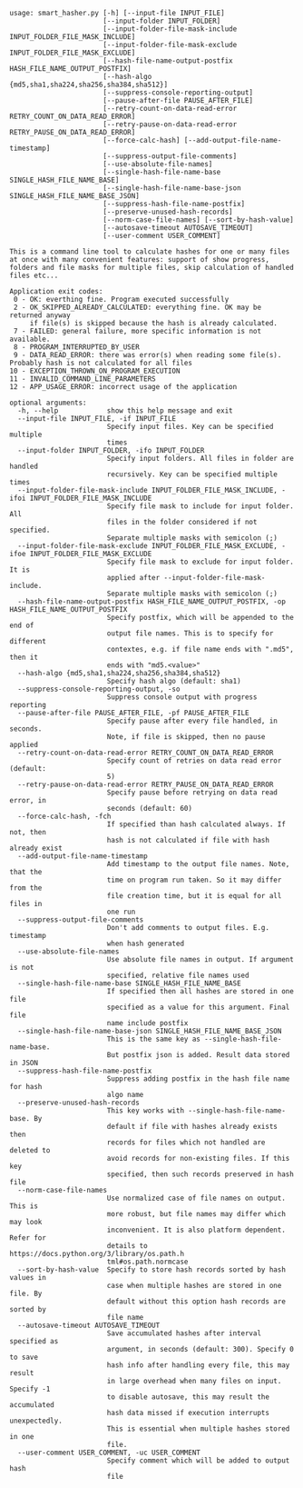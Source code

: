     usage: smart_hasher.py [-h] [--input-file INPUT_FILE]
                           [--input-folder INPUT_FOLDER]
                           [--input-folder-file-mask-include INPUT_FOLDER_FILE_MASK_INCLUDE]
                           [--input-folder-file-mask-exclude INPUT_FOLDER_FILE_MASK_EXCLUDE]
                           [--hash-file-name-output-postfix HASH_FILE_NAME_OUTPUT_POSTFIX]
                           [--hash-algo {md5,sha1,sha224,sha256,sha384,sha512}]
                           [--suppress-console-reporting-output]
                           [--pause-after-file PAUSE_AFTER_FILE]
                           [--retry-count-on-data-read-error RETRY_COUNT_ON_DATA_READ_ERROR]
                           [--retry-pause-on-data-read-error RETRY_PAUSE_ON_DATA_READ_ERROR]
                           [--force-calc-hash] [--add-output-file-name-timestamp]
                           [--suppress-output-file-comments]
                           [--use-absolute-file-names]
                           [--single-hash-file-name-base SINGLE_HASH_FILE_NAME_BASE]
                           [--single-hash-file-name-base-json SINGLE_HASH_FILE_NAME_BASE_JSON]
                           [--suppress-hash-file-name-postfix]
                           [--preserve-unused-hash-records]
                           [--norm-case-file-names] [--sort-by-hash-value]
                           [--autosave-timeout AUTOSAVE_TIMEOUT]
                           [--user-comment USER_COMMENT]

    This is a command line tool to calculate hashes for one or many files at once with many convenient features: support of show progress,
    folders and file masks for multiple files, skip calculation of handled files etc...

    Application exit codes:
     0 - OK: everthing fine. Program executed successfully
     2 - OK_SKIPPED_ALREADY_CALCULATED: everything fine. OK may be returned anyway
         if file(s) is skipped because the hash is already calculated.
     7 - FAILED: general failure, more specific information is not available.
     8 - PROGRAM_INTERRUPTED_BY_USER
     9 - DATA_READ_ERROR: there was error(s) when reading some file(s). Probably hash is not calculated for all files
    10 - EXCEPTION_THROWN_ON_PROGRAM_EXECUTION
    11 - INVALID_COMMAND_LINE_PARAMETERS
    12 - APP_USAGE_ERROR: incorrect usage of the application

    optional arguments:
      -h, --help            show this help message and exit
      --input-file INPUT_FILE, -if INPUT_FILE
                            Specify input files. Key can be specified multiple
                            times
      --input-folder INPUT_FOLDER, -ifo INPUT_FOLDER
                            Specify input folders. All files in folder are handled
                            recursively. Key can be specified multiple times
      --input-folder-file-mask-include INPUT_FOLDER_FILE_MASK_INCLUDE, -ifoi INPUT_FOLDER_FILE_MASK_INCLUDE
                            Specify file mask to include for input folder. All
                            files in the folder considered if not specified.
                            Separate multiple masks with semicolon (;)
      --input-folder-file-mask-exclude INPUT_FOLDER_FILE_MASK_EXCLUDE, -ifoe INPUT_FOLDER_FILE_MASK_EXCLUDE
                            Specify file mask to exclude for input folder. It is
                            applied after --input-folder-file-mask-include.
                            Separate multiple masks with semicolon (;)
      --hash-file-name-output-postfix HASH_FILE_NAME_OUTPUT_POSTFIX, -op HASH_FILE_NAME_OUTPUT_POSTFIX
                            Specify postfix, which will be appended to the end of
                            output file names. This is to specify for different
                            contextes, e.g. if file name ends with ".md5", then it
                            ends with "md5.<value>"
      --hash-algo {md5,sha1,sha224,sha256,sha384,sha512}
                            Specify hash algo (default: sha1)
      --suppress-console-reporting-output, -so
                            Suppress console output with progress reporting
      --pause-after-file PAUSE_AFTER_FILE, -pf PAUSE_AFTER_FILE
                            Specify pause after every file handled, in seconds.
                            Note, if file is skipped, then no pause applied
      --retry-count-on-data-read-error RETRY_COUNT_ON_DATA_READ_ERROR
                            Specify count of retries on data read error (default:
                            5)
      --retry-pause-on-data-read-error RETRY_PAUSE_ON_DATA_READ_ERROR
                            Specify pause before retrying on data read error, in
                            seconds (default: 60)
      --force-calc-hash, -fch
                            If specified than hash calculated always. If not, then
                            hash is not calculated if file with hash already exist
      --add-output-file-name-timestamp
                            Add timestamp to the output file names. Note, that the
                            time on program run taken. So it may differ from the
                            file creation time, but it is equal for all files in
                            one run
      --suppress-output-file-comments
                            Don't add comments to output files. E.g. timestamp
                            when hash generated
      --use-absolute-file-names
                            Use absolute file names in output. If argument is not
                            specified, relative file names used
      --single-hash-file-name-base SINGLE_HASH_FILE_NAME_BASE
                            If specified then all hashes are stored in one file
                            specified as a value for this argument. Final file
                            name include postfix
      --single-hash-file-name-base-json SINGLE_HASH_FILE_NAME_BASE_JSON
                            This is the same key as --single-hash-file-name-base.
                            But postfix json is added. Result data stored in JSON
      --suppress-hash-file-name-postfix
                            Suppress adding postfix in the hash file name for hash
                            algo name
      --preserve-unused-hash-records
                            This key works with --single-hash-file-name-base. By
                            default if file with hashes already exists then
                            records for files which not handled are deleted to
                            avoid records for non-existing files. If this key
                            specified, then such records preserved in hash file
      --norm-case-file-names
                            Use normalized case of file names on output. This is
                            more robust, but file names may differ which may look
                            inconvenient. It is also platform dependent. Refer for
                            details to https://docs.python.org/3/library/os.path.h
                            tml#os.path.normcase
      --sort-by-hash-value  Specify to store hash records sorted by hash values in
                            case when multiple hashes are stored in one file. By
                            default without this option hash records are sorted by
                            file name
      --autosave-timeout AUTOSAVE_TIMEOUT
                            Save accumulated hashes after interval specified as
                            argument, in seconds (default: 300). Specify 0 to save
                            hash info after handling every file, this may result
                            in large overhead when many files on input. Specify -1
                            to disable autosave, this may result the accumulated
                            hash data missed if execution interrupts unexpectedly.
                            This is essential when multiple hashes stored in one
                            file.
      --user-comment USER_COMMENT, -uc USER_COMMENT
                            Specify comment which will be added to output hash
                            file
